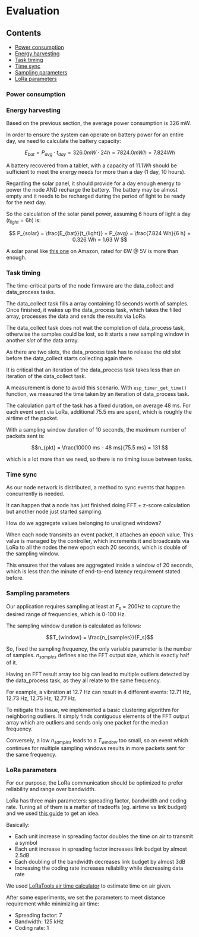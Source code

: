 # Evaluation

## Contents
- [Power consumption](#energy-consumption)
- [Energy harvesting](#energy-harvesting)
- [Task timing](#task-timing)
- [Time sync](#time-sync)
- [Sampling parameters](#sampling-parameters)
- [LoRa parameters](#lora-parameters)

### Power consumption


### Energy harvesting

Based on the previous section, the average power consumption is 326 mW.

In order to ensure the system can operate on battery power for an entire day, we need to calculate the battery capacity:

$$ E_{bat} = P_{avg} \cdot t_{day} = 326.0 mW \cdot 24 h = 7824.0 mWh = 7.824 Wh $$

A battery recovered from a tablet, with a capacity of $11.1 Wh$ should be sufficient to meet the energy needs for more than a day (1 day, 10 hours).

Regarding the solar panel, it should provide for a day enough energy to power the node AND recharge the battery.
The battery may be almost empty and it needs to be recharged during the period of light to be ready for the next day.

So the calculation of the solar panel power, assuming 6 hours of light a day ($t_{light} = 6 h$) is:

$$ P_{solar} = \frac{E_{bat}}{t_{light}} + P_{avg} = \frac{7.824 Wh}{6 h} + 0.326 Wh = 1.63 W $$

A solar panel like [this one](https://www.amazon.it/dp/B09JFYPDNC) on Amazon, rated for 6W @ 5V is more than enough.

### Task timing

The time-critical parts of the node firmware are the data_collect and data_process tasks.

The data_collect task fills a array containing 10 seconds worth of samples. Once finished, it wakes up the data_process task, which takes the filled array, processes the data and sends the results via LoRa.

The data_collect task does not wait the completion of data_process task, otherwise the samples could be lost, so it starts a new sampling window in another *slot* of the data array.

As there are two slots, the data_process task has to release the old slot before the data_collect starts collecting again there.

It is critical that an iteration of the data_process task takes less than an iteration of the data_collect task.

A measurement is done to avoid this scenario. With `esp_timer_get_time()` function, we measured the time taken by an iteration of data_process task.

The calculation part of the task has a fixed duration, on average 48 ms.
For each event sent via LoRa, additional 75.5 ms are spent, which is roughly the airtime of the packet.

With a sampling window duration of 10 seconds, the maximum number of packets sent is:

$$n_{pkt} = \frac{10000 ms - 48 ms}{75.5 ms} = 131 $$

which is a lot more than we need, so there is no timing issue between tasks.

### Time sync

As our node network is distributed, a method to sync events that happen concurrently is needed.

It can happen that a node has just finished doing FFT + z-score calculation but another node just started sampling.

How do we aggregate values belonging to unaligned windows?

When each node transmits an event packet, it attaches an *epoch* value.
This value is managed by the controller, which increments it and broadcasts via LoRa to all the nodes the new epoch each 20 seconds, which is double of the sampling window.

This ensures that the values are aggregated inside a window of 20 seconds, which is less than the minute of end-to-end latency requirement stated before.

### Sampling parameters

Our application requires sampling at least at $F_s = 200 Hz$ to capture the desired range of frequencies, which is 0-100 Hz.

The sampling window duration is calculated as follows:

$$T_{window} = \frac{n_{samples}}{F_s}$$

So, fixed the sampling frequency, the only variable parameter is the number of samples. $n_{samples}$ defines also the FFT output size, which is exactly half of it.

Having an FFT result array too big can lead to multiple outliers detected by  the data_process task, as they all relate to the same frequency.

For example, a vibration at 12.7 Hz can result in 4 different events: 12.71 Hz, 12.73 Hz, 12.75 Hz, 12.77 Hz.

To mitigate this issue, we implemented a basic clustering algorithm for neighboring outliers. It simply finds contiguous elements of the FFT output array which are outliers and sends only one packet for the median frequency.

Conversely, a low $n_{samples}$ leads to a $T_{window}$ too small, so an event which continues for multiple sampling windows results in more packets sent for the same frequency.

### LoRa parameters

For our purpose, the LoRa communication should be optimized to prefer reliability and range over bandwidth.

LoRa has three main parameters: spreading factor, bandwidth and coding rate.
Tuning all of them is a matter of tradeoffs (eg. airtime vs link budget) and we used [this guide](https://medium.com/home-wireless/testing-lora-radios-with-the-limesdr-mini-part-2-37fa481217ff) to get an idea.

Basically:
- Each unit increase in spreading factor doubles the time on air to transmit a symbol
- Each unit increase in spreading factor increases link budget by almost 2.5dB
- Each doubling of the bandwidth decreases link budget by almost 3dB
- Increasing the coding rate increases reliability while decreasing data rate

We used [LoRaTools air time calculator](https://www.loratools.nl/#/airtime) to estimate time on air given.

After some experiments, we set the parameters to meet distance requirement while minimizing air time:

- Spreading factor: 7
- Bandwidth: 125 kHz
- Coding rate: 1
